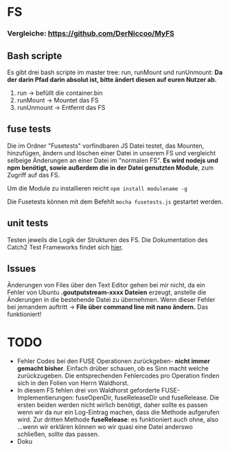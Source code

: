 # FS

### Vergleiche:  https://github.com/DerNiccoo/MyFS 

## Bash scripte
Es gibt drei bash scripte im master tree: run, runMount und runUnmount:
**Da der darin Pfad darin absolut ist, bitte ändert diesen auf euren Nutzer ab.**
 1. run -> befüllt die container.bin 
 2. runMount -> Mountet das FS
 3. runUnmount -> Entfernt das FS
 
## fuse tests
Die im Ordner "Fusetests" vorfindbaren JS Datei testet, das Mounten, hinzufügen, ändern und löschen einer Datei in unserem FS 
und vergleicht selbeige Änderungen an einer Datei im "normalen FS". 
**Es wird nodejs und npm benötigt, sowie außerdem die in der Datei genutzten Module**, zum Zugriff auf das FS. 

Um die Module zu installieren reicht ``npm install modulename -g ``

Die Fusetests können mit dem Befehlt ``mocha fusetests.js`` gestartet werden.

## unit tests 
Testen jeweils die Logik der Strukturen des FS. 
Die Dokumentation des Catch2 Test Frameworks findet sich [hier](https://github.com/catchorg/Catch2). 

## Issues
Änderungen von Files über den Text Editor gehen bei mir nicht, da ein Fehler von Ubuntu **.goutputstream-xxxx Dateien** erzeugt,
anstelle die Änderungen in die bestehende Datei zu übernehmen. 
Wenn dieser Fehler bei jemandem auftritt -> **File über command line mit nano ändern.** Das funktioniert!


# TODO

- Fehler Codes bei den FUSE Operationen zurückgeben- **nicht immer gemacht bisher**.
  Einfach drüber schauen, ob es Sinn macht welche zurückzugeben. 
  Die entsprechenden Fehlercodes pro Operation finden sich in den Folien von Herrn Waldhorst.
- In diesem FS fehlen drei von Waldhorst geforderte FUSE-Implementierungen: fuseOpenDir, fuseReleaseDir und fuseRelease.
  Die ersten beiden werden nicht wirlich benötigt, daher sollte es passen wenn wir da nur ein Log-Eintrag machen, dass die Methode aufgerufen wird.
  Zur dritten Methode **fuseRelease**: es funktioniert auch ohne, also ...wenn wir erklären können wo wir quasi eine Datei anderswo schließen, sollte das passen.  
- Doku
 
